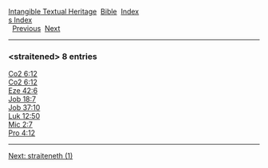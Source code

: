 [Intangible Textual Heritage](../../index)  [Bible](../index) 
[Index](index)   
[s Index](_s_)  
  [Previous](c10980)  [Next](c10982) 

------------------------------------------------------------------------

### &lt;straitened&gt; 8 entries

[Co2 6:12](../kjv/co2006.htm#012)  
[Co2 6:12](../kjv/co2006.htm#012)  
[Eze 42:6](../kjv/eze042.htm#006)  
[Job 18:7](../kjv/job018.htm#007)  
[Job 37:10](../kjv/job037.htm#010)  
[Luk 12:50](../kjv/luk012.htm#050)  
[Mic 2:7](../kjv/mic002.htm#007)  
[Pro 4:12](../kjv/pro004.htm#012)  

------------------------------------------------------------------------

[Next: straiteneth (1)](c10982)
